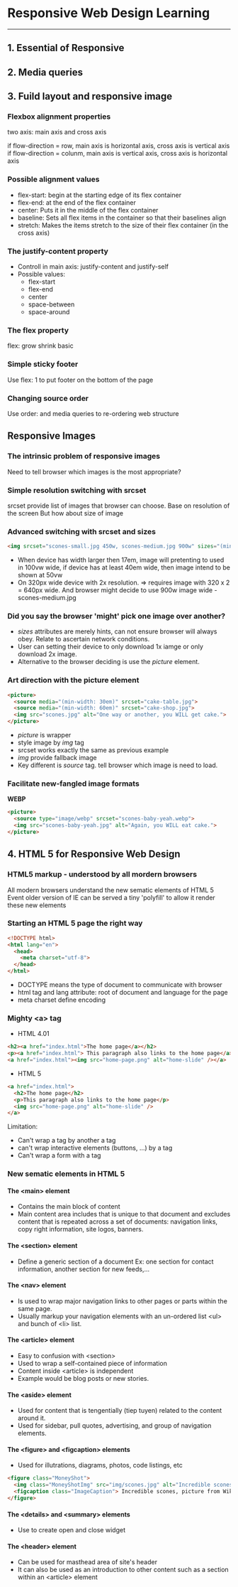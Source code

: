 # **Responsive Web Design Learning**
***
## 1. Essential of Responsive 
## 2. Media queries
## 3. Fuild layout and responsive image

### Flexbox alignment properties
two axis: main axis and cross axis

if flow-direction = row, main axis is horizontal axis, cross axis is vertical axis
if flow-direction = colunm, main axis is vertical axis, cross axis is horizontal axis

### Possible alignment values
- flex-start: begin at the starting edge of its flex container
- flex-end: at the end of the flex container
- center: Puts it in the middle of the flex container
- baseline: Sets all flex items in the container so that their baselines align
- stretch: Makes the items stretch to the size of their flex container (in the cross axis)

### The justify-content property
- Controll in main axis: justify-content and justify-self
- Possible values:
  - flex-start
  - flex-end
  - center
  - space-between
  - space-around

### The flex property
flex: grow shrink basic

### Simple sticky footer
Use flex: 1 to put footer on the bottom of the page

### Changing source order
Use order: <number> and media queries to re-ordering web structure

## Responsive Images
### The intrinsic problem of responsive images
Need to tell browser which images is the most appropriate?

### Simple resolution switching with srcset
srcset provide list of images that browser can choose. Base on resolution of the screen
But how about size of image

### Advanced switching with srcset and sizes
```html
<img srcset="scones-small.jpg 450w, scones-medium.jpg 900w" sizes="(min-width: 17em) 100vw, (min-width: 40em) 50vw" src="scones-small" alt="Scones">
```
- When device has width larger then 17em, image will pretenting to used in 100vw wide, if device has at least 40em wide, then image intend to be shown at 50vw
- On 320px wide device with 2x resolution. => requires image with 320 x 2 = 640px wide.
And browser might decide to use 900w image wide - scones-medium.jpg

### Did you say the browser 'might' pick one image over another?
- *sizes* attributes are merely hints, can not ensure browser will always obey. Relate to ascertain network conditions.
- User can setting their device to only download 1x iamge or only download 2x image.
- Alternative to the browser deciding is use the *picture* element.

### Art direction with the picture element
```html
<picture>
  <source media="(min-width: 30em)" srcset="cake-table.jpg">
  <source media="(min-width: 60em)" srcset="cake-shop.jpg">
  <img src="scones.jpg" alt="One way or another, you WILL get cake.">
</picture>
```
- *picture* is wrapper
- style image by *img* tag
- srcset works exactly the same as previous example
- *img* provide fallback image
- Key different is *source* tag. tell browser which image is need to load.

### Facilitate new-fangled image formats
**WEBP**
```html
<picture>
  <source type="image/webp" srcset="scones-baby-yeah.webp">
  <img src="scones-baby-yeah.jpg" alt="Again, you WILL eat cake.">
</picture>

```

## 4. HTML 5 for Responsive Web Design
### HTML5 markup - understood by all mordern browsers
All modern browsers understand the new sematic elements of HTML 5
Event older version of IE can be served a tiny 'polyfill' to allow it render these new elements

### Starting an HTML 5 page the right way
```html
<!DOCTYPE html>
<html lang="en">
  <head>
    <meta charset="utf-8">
  </head>
</html>
```
* DOCTYPE means the type of document to communicate with browser
* html tag and lang attribute: root of document and language for the page
* meta charset define encoding

### Mighty \<a\> tag

- HTML 4.01
```html
<h2><a href="index.html">The home page</a></h2>
<p><a href="index.html"> This paragraph also links to the home page</a></p>
<a href="index.html"><img src="home-page.png" alt="home-slide" /></a>
```
- HTML 5
```html
<a href="index.html">
  <h2>The home page</h2>
  <p>This paragraph also links to the home page</p>
  <img src="home-page.png" alt="home-slide" />
</a>
```

Limitation:
- Can't wrap a tag by another a tag
- can't wrap interactive elements (buttons, ...) by a tag
- Can't wrap a form with a tag

### New sematic elements in HTML 5
#### The \<main\> element
- Contains the main block of content
- Main content area includes that is unique to that document and
excludes content that is repeated across a set of documents: navigation links, copy right information, site logos, banners.

#### The \<section\> element
- Define a generic section of a document
Ex: one section for contact information, another section for new feeds,...

#### The \<nav\> element
- Is used to wrap major navigation links to other pages or parts within the same page.
- Usually markup your navigation elements with an un-ordered list \<ul> and bunch of \<li>
list.

#### The \<article> element
- Easy to confusion with \<section>
- Used to wrap a self-contained piece of information
- Content inside \<article> is independent
- Example would be blog posts or new stories.

#### The \<aside> element
- Used for content that is tengentially (tiep tuyen) related to the content around it.
- Used for sidebar, pull quotes, advertising, and group of navigation elements.

#### The \<figure> and \<figcaption> elements
- Used for illutrations, diagrams, photos, code listings, etc
```html
<figure class="MoneyShot">
  <img class="MoneyShotImg" src="img/scones.jpg" alt="Incredible scones" />
  <figcaption class="ImageCaption"> Incredible scones, picture from Wikipedia </figcaption>
</figure>
```

#### The \<details> and \<summary> elements
- Use to create open and close widget

#### The \<header> element
- Can be used for masthead area of site's header
- It can also be used as an introduction to other content such as a section within an \<article> element